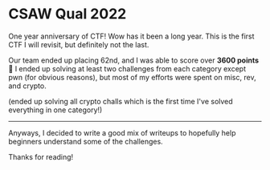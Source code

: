 # CSAW Qual 2022
One year anniversary of CTF! Wow has it been a long year.
This is the first CTF I will revisit, but definitely not the last.

Our team ended up placing 62nd, and I was able to score over **3600 points** :partying_face: 
I ended up solving at least two challenges from each category except pwn (for obvious reasons),
but most of my efforts were spent on misc, rev, and crypto.

(ended up solving all crypto challs which is the first time I've solved everything in one category!)

---
Anyways, I decided to write a good mix of writeups to hopefully help beginners understand some of the challenges.

Thanks for reading!